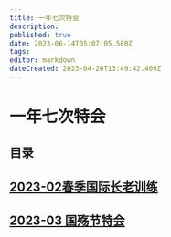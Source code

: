 ```yaml
---
title: 一年七次特会
description: 
published: true
date: 2023-06-14T05:07:05.580Z
tags: 
editor: markdown
dateCreated: 2023-04-26T13:49:42.409Z
---
```


# 一年七次特会
## 目录
## [2023-02春季国际长老训练](/home/2023-02)
## [2023-03 国殇节特会](/home/2023-03)
<!-- Google tag (gtag.js) -->
<script async src="https://www.googletagmanager.com/gtag/js?id=G-1P8709Z16T"></script>
<script>
  window.dataLayer = window.dataLayer || [];
  function gtag(){dataLayer.push(arguments);}
  gtag('js', new Date());

  gtag('config', 'G-1P8709Z16T');
</script>